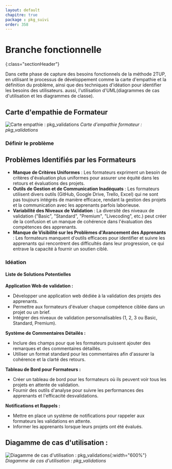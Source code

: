 ```yaml
---
layout: default
chapitre: true
package : pkg_suivi
order: 358
---
```


# Branche fonctionnelle
{:class="sectionHeader"}

<!-- note -->

Dans cette phase de capture des besoins fonctionnels de la méthode 2TUP, en utilisant le processus de développement comme la carte d'empathie et la définition du problème, ainsi que des techniques d'idéation pour identifier les besoins  des utilisateurs. aussi, l'utilisation d'UML(diagrammes de cas d'utilisation et les diagrammes de classe).



## Carte d'empathie de Formateur


![Carte empathie : pkg_validations](/soli-lms/Besoin/pkg_validations/Carte-empathie.svg)
*Carte d'empathie formateur : pkg_validations*



### Définir le problème

## Problèmes Identifiés par les Formateurs
- **Manque de Critères Uniformes** : Les formateurs expriment un besoin de critères d'évaluation plus uniformes pour assurer une équité dans les retours et évaluations des projets.
- **Outils de Gestion et de Communication Inadéquats** : Les formateurs utilisent divers outils (GitHub, Google Drive, Trello, Excel) qui ne sont pas toujours intégrés de manière efficace, rendant la gestion des projets et la communication avec les apprenants parfois laborieuse.
- **Variabilité des Niveaux de Validation** : La diversité des niveaux de validation ("Basic", "Standard", "Premium", "Livecoding", etc.) peut créer de la confusion et un manque de cohérence dans l'évaluation des compétences des apprenants.
- **Manque de Visibilité sur les Problèmes d'Avancement des Apprenants** : Les formateurs manquent d'outils efficaces pour identifier et suivre les apprenants qui rencontrent des difficultés dans leur progression, ce qui entrave la capacité à fournir un soutien ciblé.





### Idéation

#### Liste de Solutions Potentielles

**Application Web de validation  :**
- Développer une application web dédiée à la validation des projets des apprenants.
- Permettre aux formateurs d'évaluer chaque compétence ciblée dans un projet ou un brief.
- Intégrer des niveaux de validation personnalisables (1, 2, 3 ou Basic, Standard, Premium).

**Système de Commentaires Détailés :**
- Inclure des champs pour que les formateurs puissent ajouter des remarques et des commentaires détaillés.
- Utiliser un format standard pour les commentaires afin d'assurer la cohérence et la clarté des retours.

**Tableau de Bord pour Formateurs :**
- Créer un tableau de bord pour les formateurs où ils peuvent voir tous les projets en attente de validation.
- Fournir des outils d'analyse pour suivre les performances des apprenants et l'efficacité desvalidations.

**Notifications et Rappels :**
- Mettre en place un système de notifications pour rappeler aux formateurs les validations en attente.
- Informer les apprenants lorsque leurs projets ont été évalués.




## Diagamme de cas d'utilisation :
![Diagamme de cas d'utilisation : pkg_validations](/soli-lms/diagrammes/pkg_validations/uses_cases_pkg_validations/uses_cases_pkg_validations.svg){:width="600%"}
*Diagamme de cas d'utilisation : pkg_validations*


